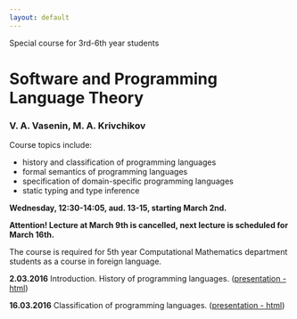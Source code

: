 ```yaml
---
layout: default
---
```

Special course for 3rd-6th year students

# Software and Programming Language Theory

### V. A. Vasenin, M. A. Krivchikov

Course topics include:

* history and classification of programming languages
* formal semantics of programming languages
* specification of domain-specific programming languages
* static typing and type inference

**Wednesday, 12:30-14:05, aud. 13-15, starting March 2nd.**

**Attention! Lecture at March 9th is cancelled, next lecture is scheduled for March 16th.**

The course is required for 5th year Computational Mathematics
department students as a course in foreign language.

**2.03.2016** Introduction. History of programming languages. ([presentation - html](presentations/01-Introduction.html))

**16.03.2016** Classification of programming languages. ([presentation - html](presentations/02-Classification.md))
